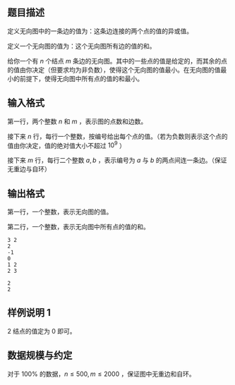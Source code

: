 ## 题目描述

定义无向图中的一条边的值为：这条边连接的两个点的值的异或值。

定义一个无向图的值为：这个无向图所有边的值的和。

给你一个有 $n$ 个结点 $m$ 条边的无向图。其中的一些点的值是给定的，而其余的点的值由你决定（但要求均为非负数），使得这个无向图的值最小。在无向图的值最小的前提下，使得无向图中所有点的值的和最小。

## 输入格式

第一行，两个整数 $n$ 和 $m$ ，表示图的点数和边数。

接下来 $n$ 行，每行一个整数，按编号给出每个点的值。（若为负数则表示这个点的值由你决定，值的绝对值大小不超过 $10^9$ ）

接下来 $m$ 行，每行二个整数 $a,b$ ，表示编号为 $a$ 与 $b$ 的两点间连一条边。（保证无重边与自环）

## 输出格式

第一行，一个整数，表示无向图的值。

第二行，一个整数，表示无向图中所有点的值的和。

```input1
3 2
2
-1
0
1 2
2 3
```

```output1
2
2
```

## 样例说明 1

$2$ 结点的值定为 $0$ 即可。

## 数据规模与约定

对于 $100\%$ 的数据，$n\le 500 , m\le 2000$ ，保证图中无重边和自环。
